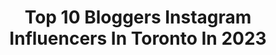 ---
title: Top 10 Bloggers Instagram Influencers In Toronto In 2023
description: >-
  Find top bloggers Instagram influencers in Toronto in 2023. Most popular hashtags: #toronto #canada #fashion #torontolife.
platform: Instagram
hits: 35
text_top: Identify the top-rated Instagram accounts on inBeat.
text_bottom: Our database has 35 Instagram influencers like this in Toronto, Canada for you to connect with.
profiles:
  - username: "_simrandosanjh"
    fullname: >-
      Simran Dosanjh
    bio: >-
      Toronto📍 @anm_mgmt tiktok - simrandosanjh_ (17k+) email for bookings ✨
    location: "Canada"
    followers: 17202
    engagement: 2115
    commentsToLikes: 0.035404
    id: ck6ui8ojvdpbj0j71gsnfhgnw
    verified: false
    hashtags: "#trending, #model, #beauty, #reels"
  - username: "sidafz"
    fullname: >-
      Sidrah | Toronto Blogger
    bio: >-
      Lifestyle & Travel blogger📍Toronto Sharing my child's autism journey Follow for kids inclusive activities Work with me: DM / 📧 siddyusman@gmail.com
    location: "Canada"
    followers: 13878
    engagement: 115
    commentsToLikes: 0.669998
    id: cks8aqhhiupz50j23q90dq3w1
    verified: false
    hashtags: "#love, #torontocontentcreator, #muslimblogger, #canadianblogger"
  - username: "goodhealthprettylife"
    fullname: >-
      NICOLE.
    bio: >-
      toronto blogger 🧚‍♀️ health • wellness • lifestyle @bodyrebirth.co launching 2021 .
    location: "Canada"
    followers: 18313
    engagement: 694
    commentsToLikes: 0.337533
    id: ckf5m1tv0rxyx0j23rd5kanul
    verified: false
    hashtags: "#partner, #ad, #vistaambassador, #vistamagazine"
  - username: "thecuriouscreature"
    fullname: >-
      Solmaz | Toronto Blogger
    bio: >-
      Full-time travel & food blogger based in #Toronto. Mama. @destination_toronto Ambassador. 🇮🇷 🇨🇦 Twitter: zamlos I write things👇🏽
    location: "Canada"
    followers: 21744
    engagement: 306
    commentsToLikes: 0.505175
    id: ck0vzhujg96dm0i191vlcd7xc
    verified: false
    hashtags: "#ilesdelamadeleine, #quebecmaritime, #ad, #peloponnese"
  - username: "boltonsbites"
    fullname: >-
      TORONTO FOOD by Mike Bolton
    bio: >-
      🇨🇦 Toronto Food Blogger 📲 Social Media for Restaurants 📬 Contact via Email/DM 👇 Links Below👇
    location: "Canada"
    followers: 32393
    engagement: 206
    commentsToLikes: 0.086703
    id: ck0txm2wdjkyd0i19z3yjkxcu
    verified: false
    hashtags: "#burgers, #torontofood, #torontoeats, #foodpornography"
  - username: "foodaholicblog_"
    fullname: >-
      Sandi ♡ Foodaholic!
    bio: >-
      * 💻 Food Blogger | Lifestyle | Travel 📍 Toronto 💌 foodaholic12@gmail.com 🏠 Clubhouse @ sandi_04 👩🏻‍💻 Logistics & E-Commerce (FT) 👇🏻 🇧 🇱 🇴 🇬
    location: "Canada"
    followers: 17402
    engagement: 151
    commentsToLikes: 0.090092
    id: ck6tnpz6yac6e0j71wpt4mvq1
    verified: false
    hashtags: "#reels, #canadatakeout, #canada, #torontolife"
  - username: "twourism"
    fullname: >-
      A & M - Toronto Foodies
    bio: >-
      Eats 🍔| Travels ✈️| Lifestyle👫🏽l Newly weds💍 🚨Sharing the best deals 🎥 Tiktok: 9.2k 💌 DM/Email to collab or to say hi! #torontofoodie #toronto #halal
    location: "Canada"
    followers: 12221
    engagement: 724
    commentsToLikes: 0.226612
    id: ck6ubkqqma5jw0j718b18nc2f
    verified: false
    hashtags: "#torontoeats, #mississaugafood, #pakistanifashion, #torontobride"
  - username: "vancouversveryown"
    fullname: >-
      Brandon Nair | DJ Nizzy 🇫🇯🌺
    bio: >-
      🏋🏽‍♀️Athlete @aviiti.inc “NAIR10” 🏋🏽‍♀️Athlete @popeyessupplements 👕Ambassador @_lyftlyfe “NAIR10” ⚽️Team BC Athlete 💪🏽Personal Trainer 🎧DJ
    location: "Canada"
    followers: 7165
    engagement: 736
    commentsToLikes: 0.068972
    id: ck13b1trvt9wo0i19cb8j91bu
    verified: false
    hashtags: "#exercise, #fitnessmotivation, #getfit, #health"
  - username: "coralrosecarson"
    fullname: >-
      CORAL CARSON
    bio: >-
      ♡ Miss Canada World Europe Continental ✎ top 25 women in weed ✧ Mgmt: @worldmgmt » @coralcarson.backup
    location: "Canada"
    followers: 80303
    engagement: 64
    commentsToLikes: 0.108176
    id: ckap2ehwryhld0i784v3igkxb
    verified: false
    hashtags: "#magazine, #naturalbeauty, #rhk, #fit"
  - username: "simplysuppa"
    fullname: >-
      Julia Suppa
    bio: >-
      📹 Storyteller | Content Creator @suppamedia 📹 Host | Blogger 💫Inspire, Work Hard, Be Kind, Give Back. Repeat. 📍#Vaughan #Toronto #Canada 🇨🇦
    location: "Canada"
    followers: 7593
    engagement: 417
    commentsToLikes: 0.101940
    id: ck8tbwm6jxgan0j78y4he4wod
    verified: false
    hashtags: "#ad, #simplysuppa, #homereno, #yyzmoms"
---